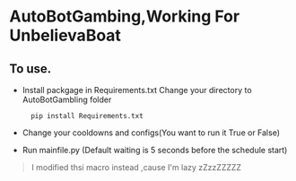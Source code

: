 # AutoBotGambing,Working For UnbelievaBoat
## To use.

- Install packgage in Requirements.txt 
Change your directory to AutoBotGambling folder

        pip install Requirements.txt

- Change your cooldowns and configs(You want to run it True or False)

- Run mainfile.py (Default waiting is 5 seconds before the schedule start)

> I modified thsi macro instead ,cause I'm lazy zZzzZZZZZ
